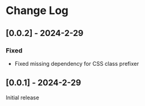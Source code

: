 # Change Log

## [0.0.2] - 2024-2-29

### Fixed

* Fixed missing dependency for CSS class prefixer

## [0.0.1] - 2024-2-29

Initial release
